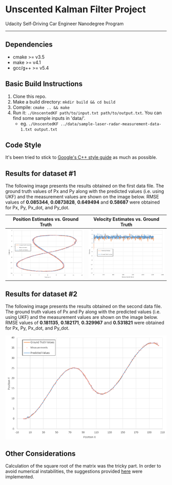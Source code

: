 # Unscented Kalman Filter Project 
Udacity Self-Driving Car Engineer Nanodegree Program

---

## Dependencies

* cmake >= v3.5
* make >= v4.1
* gcc/g++ >= v5.4

## Basic Build Instructions

1. Clone this repo.
2. Make a build directory: `mkdir build && cd build`
3. Compile: `cmake .. && make`
4. Run it: `./UnscentedKF path/to/input.txt path/to/output.txt`. You can find
   some sample inputs in 'data/'.
    - eg. `./UnscentedKF ../data/sample-laser-radar-measurement-data-1.txt output.txt`

## Code Style

It's been tried to stick to [Google's C++ style guide](https://google.github.io/styleguide/cppguide.html) as much as possible.

## Results for dataset #1

The following image presents the results obtained on the first data file. The ground truth values of Px and Py along with the predicted values (i.e. using UKF) and the measurement values are shown on the image below. RMSE values of **0.085344**, **0.0873828**, **0.649494** and **0.58687** were obtained for Px, Py, Px_dot, and Py_dot.

| Position Estimates vs. Ground Truth | Velocity Estimates vs. Ground Truth | 
|:--------------:|:-----------------------:|  
| <img src="./results/results1.PNG" alt="Visualization of the resutls for dataset #1"> | <img src="./results/results1-v.PNG" alt="Visualization of the resutls for dataset #1"> |




## Results for dataset #2

The following image presents the results obtained on the second data file. The ground truth values of Px and Py along with the predicted values (i.e. using UKF) and the measurement values are shown on the image below. RMSE values of **0.181135**, **0.182171**, **0.329967** and **0.531821** were obtained for Px, Py, Px_dot, and Py_dot.

<img src="./results/results2.PNG" alt="Visualization of the resutls for dataset #2">

## Other Considerations

Calculation of the square root of the matrix was the tricky part. In order to avoid numerical instabilities, the suggestions provided [here](https://discussions.udacity.com/t/numerical-instability-of-the-implementation/230449) were implemented.
